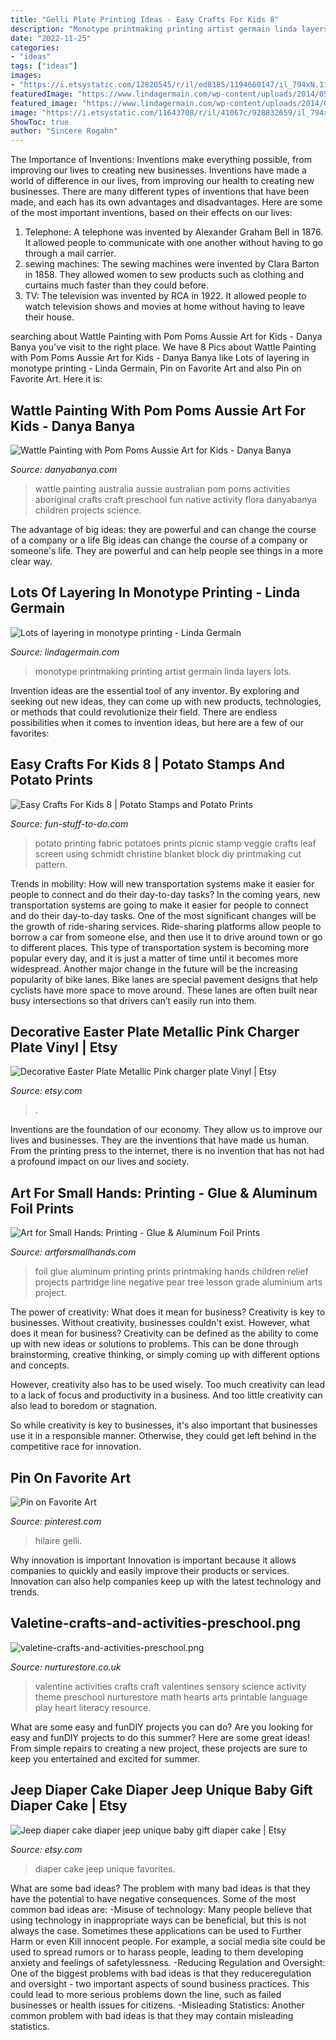 ```yaml
---
title: "Gelli Plate Printing Ideas - Easy Crafts For Kids 8"
description: "Monotype printmaking printing artist germain linda layers lots"
date: "2022-11-25"
categories:
- "ideas"
tags: ["ideas"]
images:
- "https://i.etsystatic.com/12820545/r/il/ed8185/1194660147/il_794xN.1194660147_ikw9.jpg"
featuredImage: "https://www.lindagermain.com/wp-content/uploads/2014/05/image.jpg"
featured_image: "https://www.lindagermain.com/wp-content/uploads/2014/05/image.jpg"
image: "https://i.etsystatic.com/11643708/r/il/41067c/928832659/il_794xN.928832659_8cs2.jpg"
ShowToc: true
author: "Sincere Rogahn"
---
```



The Importance of Inventions: Inventions make everything possible, from improving our lives to creating new businesses.
Inventions have made a world of difference in our lives, from improving our health to creating new businesses. There are many different types of inventions that have been made, and each has its own advantages and disadvantages. Here are some of the most important inventions, based on their effects on our lives:
1. Telephone: A telephone was invented by Alexander Graham Bell in 1876. It allowed people to communicate with one another without having to go through a mail carrier. 
2. sewing machines: The sewing machines were invented by Clara Barton in 1858. They allowed women to sew products such as clothing and curtains much faster than they could before. 
3. TV: The television was invented by RCA in 1922. It allowed people to watch television shows and movies at home without having to leave their house. 

	

		
searching about Wattle Painting with Pom Poms Aussie Art for Kids - Danya Banya you've visit to the right place. We have 8 Pics about Wattle Painting with Pom Poms Aussie Art for Kids - Danya Banya like Lots of layering in monotype printing - Linda Germain, Pin on Favorite Art and also Pin on Favorite Art. Here it is:
		
    
## Wattle Painting With Pom Poms Aussie Art For Kids - Danya Banya

<img loading=lazy src="http://www.danyabanya.com/wp-content/uploads/2016/01/Painting-Aussie-Wattle-with-pom-poms.-Fun-kids-activity-for-Australia-Day-or-just-to-learn-about-our-native-Australian-flora-447x1024.jpg" onerror="this.onerror=null;this.src='https://tse2.mm.bing.net/th?id=OIP.xJb94pvHGGOArey3nMAdQwHaQ9&amp;pid=15.1';" alt="Wattle Painting with Pom Poms Aussie Art for Kids - Danya Banya">

_Source: danyabanya.com_

>wattle painting australia aussie australian pom poms activities aboriginal crafts craft preschool fun native activity flora danyabanya children projects science. 

	

The advantage of big ideas: they are powerful and can change the course of a company or a life
Big ideas can change the course of a company or someone's life. They are powerful and can help people see things in a more clear way.

    
## Lots Of Layering In Monotype Printing - Linda Germain

<img loading=lazy src="https://www.lindagermain.com/wp-content/uploads/2014/05/image.jpg" onerror="this.onerror=null;this.src='https://tse2.mm.bing.net/th?id=OIP.xey167RfNfLcjfVuqPFuPwHaKC&amp;pid=15.1';" alt="Lots of layering in monotype printing - Linda Germain">

_Source: lindagermain.com_

>monotype printmaking printing artist germain linda layers lots. 

	

Invention ideas are the essential tool of any inventor. By exploring and seeking out new ideas, they can come up with new products, technologies, or methods that could revolutionize their field. There are endless possibilities when it comes to invention ideas, but here are a few of our favorites:

    
## Easy Crafts For Kids 8 | Potato Stamps And Potato Prints

<img loading=lazy src="https://www.fun-stuff-to-do.com/images/POTATO_PRINT_IDEAS_13.jpg" onerror="this.onerror=null;this.src='https://tse2.mm.bing.net/th?id=OIP.R76vBC02sqQ64wwMiBDFKgHaKb&amp;pid=15.1';" alt="Easy Crafts For Kids 8 | Potato Stamps and Potato Prints">

_Source: fun-stuff-to-do.com_

>potato printing fabric potatoes prints picnic stamp veggie crafts leaf screen using schmidt christine blanket block diy printmaking cut pattern. 

	

Trends in mobility: How will new transportation systems make it easier for people to connect and do their day-to-day tasks?
In the coming years, new transportation systems are going to make it easier for people to connect and do their day-to-day tasks. One of the most significant changes will be the growth of ride-sharing services. Ride-sharing platforms allow people to borrow a car from someone else, and then use it to drive around town or go to different places. This type of transportation system is becoming more popular every day, and it is just a matter of time until it becomes more widespread.
Another major change in the future will be the increasing popularity of bike lanes. Bike lanes are special pavement designs that help cyclists have more space to move around. These lanes are often built near busy intersections so that drivers can’t easily run into them.

    
## Decorative Easter Plate Metallic Pink Charger Plate Vinyl | Etsy

<img loading=lazy src="https://i.etsystatic.com/11643708/r/il/41067c/928832659/il_794xN.928832659_8cs2.jpg" onerror="this.onerror=null;this.src='https://tse4.mm.bing.net/th?id=OIP.DN-Jp3_jXIbmygbaQP9XdwHaJ4&amp;pid=15.1';" alt="Decorative Easter Plate Metallic Pink charger plate Vinyl | Etsy">

_Source: etsy.com_

>. 

	

Inventions are the foundation of our economy. They allow us to improve our lives and businesses. They are the inventions that have made us human. From the printing press to the internet, there is no invention that has not had a profound impact on our lives and society.

    
## Art For Small Hands: Printing - Glue &amp; Aluminum Foil Prints

<img loading=lazy src="http://3.bp.blogspot.com/-Tzany_TWoyw/T9IqKcpgqMI/AAAAAAAAE8A/E1Y5huxFbs0/w1200-h630-p-k-no-nu/finalelephant.jpg" onerror="this.onerror=null;this.src='https://tse4.mm.bing.net/th?id=OIP.zEqQvGxUSrUKBj2j6Jy1pAHaD4&amp;pid=15.1';" alt="Art for Small Hands: Printing - Glue &amp; Aluminum Foil Prints">

_Source: artforsmallhands.com_

>foil glue aluminum printing prints printmaking hands children relief projects partridge line negative pear tree lesson grade aluminium arts project. 

	

The power of creativity: What does it mean for business?
Creativity is key to businesses. Without creativity, businesses couldn't exist. However, what does it mean for business? 
Creativity can be defined as the ability to come up with new ideas or solutions to problems. This can be done through brainstorming, creative thinking, or simply coming up with different options and concepts. 

However, creativity also has to be used wisely. Too much creativity can lead to a lack of focus and productivity in a business. And too little creativity can also lead to boredom or stagnation. 

So while creativity is key to businesses, it's also important that businesses use it in a responsible manner. Otherwise, they could get left behind in the competitive race for innovation.

    
## Pin On Favorite Art

<img loading=lazy src="https://i.pinimg.com/736x/9c/28/7d/9c287d79be42128f0e2b4b285f37d657.jpg" onerror="this.onerror=null;this.src='https://tse3.mm.bing.net/th?id=OIP.ef9vOavAWvt6psnrQuWmywHaHa&amp;pid=15.1';" alt="Pin on Favorite Art">

_Source: pinterest.com_

>hilaire gelli. 

	

Why innovation is important
Innovation is important because it allows companies to quickly and easily improve their products or services. Innovation can also help companies keep up with the latest technology and trends.

    
## Valetine-crafts-and-activities-preschool.png

<img loading=lazy src="http://nurturestore.co.uk/wp-content/uploads/2015/01/valetine-crafts-and-activities-preschool.png" onerror="this.onerror=null;this.src='https://tse2.mm.bing.net/th?id=OIP.M29SWgWMea7CsjblfZHgaQHaNY&amp;pid=15.1';" alt="valetine-crafts-and-activities-preschool.png">

_Source: nurturestore.co.uk_

>valentine activities crafts craft valentines sensory science activity theme preschool nurturestore math hearts arts printable language play heart literacy resource. 

	

What are some easy and funDIY projects you can do?
Are you looking for easy and funDIY projects to do this summer? Here are some great ideas! From simple repairs to creating a new project, these projects are sure to keep you entertained and excited for summer.

    
## Jeep Diaper Cake Diaper Jeep Unique Baby Gift Diaper Cake | Etsy

<img loading=lazy src="https://i.etsystatic.com/12820545/r/il/ed8185/1194660147/il_794xN.1194660147_ikw9.jpg" onerror="this.onerror=null;this.src='https://tse4.mm.bing.net/th?id=OIP.Q8X84JwPf0YgBht1AXsP3gHaNJ&amp;pid=15.1';" alt="Jeep diaper cake diaper jeep unique baby gift diaper cake | Etsy">

_Source: etsy.com_

>diaper cake jeep unique favorites. 

	

What are some bad ideas?
The problem with many bad ideas is that they have the potential to have negative consequences. Some of the most common bad ideas are: 
-Misuse of technology: Many people believe that using technology in inappropriate ways can be beneficial, but this is not always the case. Sometimes these applications can be used to Further Harm or even Kill innocent people. For example, a social media site could be used to spread rumors or to harass people, leading to them developing anxiety and feelings of safetylessness. 
-Reducing Regulation and Oversight: One of the biggest problems with bad ideas is that they reduceregulation and oversight - two important aspects of sound business practices. This could lead to more serious problems down the line, such as failed businesses or health issues for citizens. 
-Misleading Statistics: Another common problem with bad ideas is that they may contain misleading statistics.

